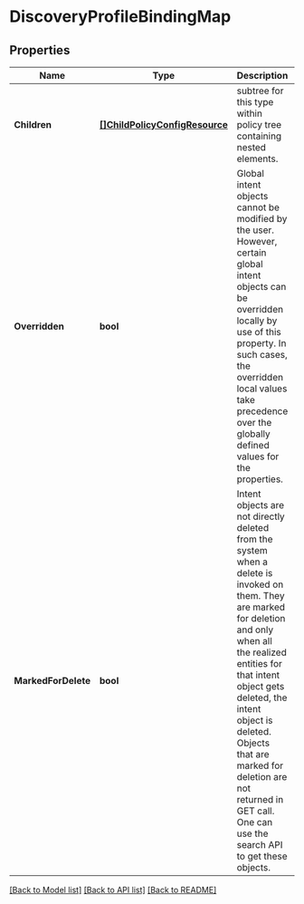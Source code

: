 # DiscoveryProfileBindingMap

## Properties
Name | Type | Description | Notes
------------ | ------------- | ------------- | -------------
**Children** | [**[]ChildPolicyConfigResource**](ChildPolicyConfigResource.md) | subtree for this type within policy tree containing nested elements.  | [optional] [default to null]
**Overridden** | **bool** | Global intent objects cannot be modified by the user. However, certain global intent objects can be overridden locally by use of this property. In such cases, the overridden local values take precedence over the globally defined values for the properties.  | [optional] [default to false]
**MarkedForDelete** | **bool** | Intent objects are not directly deleted from the system when a delete is invoked on them. They are marked for deletion and only when all the realized entities for that intent object gets deleted, the intent object is deleted. Objects that are marked for deletion are not returned in GET call. One can use the search API to get these objects.  | [optional] [default to false]

[[Back to Model list]](../README.md#documentation-for-models) [[Back to API list]](../README.md#documentation-for-api-endpoints) [[Back to README]](../README.md)

